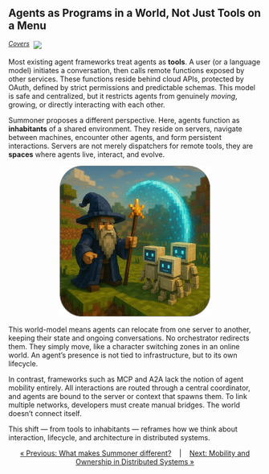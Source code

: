 ## Agents as Programs in a World, Not Just Tools on a Menu

<span style="position: relative; top: -6px; font-size: 0.9em;"><em><u>Covers</u></em></span>&nbsp; ![](https://progress-bar.xyz/100)

Most existing agent frameworks treat agents as **tools**. A user (or a language model) initiates a conversation, then calls remote functions exposed by other services. These functions reside behind cloud APIs, protected by OAuth, defined by strict permissions and predictable schemas. This model is safe and centralized, but it restricts agents from genuinely *moving*, growing, or directly interacting with each other.

Summoner proposes a different perspective. Here, agents function as **inhabitants** of a shared environment. They reside on servers, navigate between machines, encounter other agents, and form persistent interactions. Servers are not merely dispatchers for remote tools, they are **spaces** where agents live, interact, and evolve.

<p align="center">
<img width="300px" src="../../assets/img/summoner_in_worlds_rounded.png" />
</p>

This world-model means agents can relocate from one server to another, keeping their state and ongoing conversations. No orchestrator redirects them. They simply move, like a character switching zones in an online world. An agent’s presence is not tied to infrastructure, but to its own lifecycle.

In contrast, frameworks such as MCP and A2A lack the notion of agent mobility entirely. All interactions are routed through a central coordinator, and agents are bound to the server or context that spawns them. To link multiple networks, developers must create manual bridges. The world doesn’t connect itself.

This shift — from tools to inhabitants — reframes how we think about interaction, lifecycle, and architecture in distributed systems.

<p align="center">
  <a href="../index.md">&laquo; Previous: What makes Summoner different?</a> &nbsp;&nbsp;&nbsp;|&nbsp;&nbsp;&nbsp; <a href="why2_self.md">Next: Mobility and Ownership in Distributed Systems &raquo;</a>
</p>
